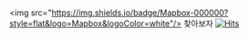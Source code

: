 


# <div align=center>
<img src="https://img.shields.io/badge/Mapbox-000000?style=flat&logo=Mapbox&logoColor=white"/>
찾아보자 [![Hits](https://hits.seeyoufarm.com/api/count/incr/badge.svg?url=https%3A%2F%2Fgithub.com%2Falzkdpf999%2FMapApp&count_bg=%2379C83D&title_bg=%23555555&icon=&icon_color=%23E7E7E7&title=hits&edge_flat=false)](https://hits.seeyoufarm.com)
</div>
